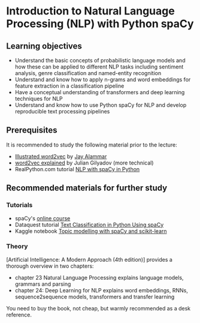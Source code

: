 #  Introduction to Natural Language Processing (NLP) with Python spaCy

## Learning objectives
- Understand the basic concepts of probabilistic language models and how these can be applied to different NLP tasks including sentiment analysis, genre classification and named-entity recognition
- Understand and know how to apply n-grams and word embeddings for feature extraction in a classification pipeline
- Have a conceptual understanding of transformers and deep learning techniques for NLP
- Understand and know how to use Python spaCy for NLP and develop reproducible text processing pipelines

## Prerequisites
It is recommended to study the following material prior to the lecture:
- [Illustrated word2vec](http://jalammar.github.io/illustrated-word2vec/) by [Jay Alammar](http://jalammar.github.io/)
- [word2vec explained](https://israelg99.github.io/2017-03-23-Word2Vec-Explained/) by Julian Gilyadov (more technical)
- RealPython.com tutorial [NLP with spaCy in Python](https://realpython.com/natural-language-processing-spacy-python/)

## Recommended materials for further study

### Tutorials
- spaCy's [online course](https://course.spacy.io/en/)
- Dataquest tutorial [Text Classification in Python Using spaCy](https://www.dataquest.io/blog/tutorial-text-classification-in-python-using-spacy/)
- Kaggle notebook [Topic modelling with spaCy and scikit-learn](https://www.kaggle.com/thebrownviking20/topic-modelling-with-spacy-and-scikit-learn)

### Theory
[Artificial Intelligence: A Modern Approach (4th edition)] provides a thorough overview in two chapters:
- chapter 23 Natural Language Processing explains language models, grammars and parsing
- chapter 24: Deep Learning for NLP explains word embeddings, RNNs, sequence2sequence models, transformers and transfer learning

You need to buy the book, not cheap, but warmly recommended as a desk reference.
